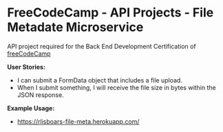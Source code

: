 # FreeCodeCamp - API Projects - File Metadate Microservice

API project required for the Back End Development Certification of [freeCodeCamp](https://www.freecodecamp.com/)

**User Stories:**
* I can submit a FormData object that includes a file upload.
* When I submit something, I will receive the file size in bytes within the JSON response.

**Example Usage:**
* https://rlisboars-file-meta.herokuapp.com/
